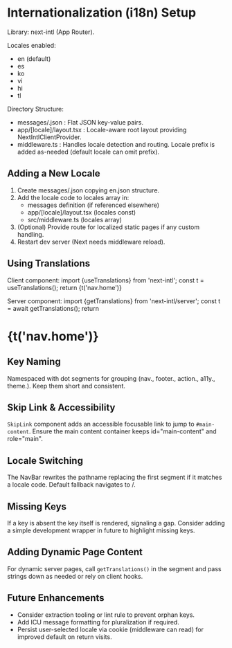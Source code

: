 Internationalization (i18n) Setup
=================================

Library: next-intl (App Router).

Locales enabled:
- en (default)
- es
- ko
- vi
- hi
- tl

Directory Structure:
- messages/<locale>.json : Flat JSON key-value pairs.
- app/[locale]/layout.tsx : Locale-aware root layout providing NextIntlClientProvider.
- middleware.ts : Handles locale detection and routing. Locale prefix is added as-needed (default locale can omit prefix).

Adding a New Locale
-------------------
1. Create messages/<new>.json copying en.json structure.
2. Add the locale code to locales array in:
   - messages definition (if referenced elsewhere)
   - app/[locale]/layout.tsx (locales const)
   - src/middleware.ts (locales array)
3. (Optional) Provide route for localized static pages if any custom handling.
4. Restart dev server (Next needs middleware reload).

Using Translations
------------------
Client component:
  import {useTranslations} from 'next-intl';
  const t = useTranslations();
  return <span>{t('nav.home')}</span>

Server component:
  import {getTranslations} from 'next-intl/server';
  const t = await getTranslations();
  return <h1>{t('nav.home')}</h1>

Key Naming
----------
Namespaced with dot segments for grouping (nav., footer., action., a11y., theme.). Keep them short and consistent.

Skip Link & Accessibility
-------------------------
`SkipLink` component adds an accessible focusable link to jump to `#main-content`.
Ensure the main content container keeps id="main-content" and role="main".

Locale Switching
----------------
The NavBar rewrites the pathname replacing the first segment if it matches a locale code. Default fallback navigates to /<locale>.

Missing Keys
------------
If a key is absent the key itself is rendered, signaling a gap. Consider adding a simple development wrapper in future to highlight missing keys.

Adding Dynamic Page Content
---------------------------
For dynamic server pages, call `getTranslations()` in the segment and pass strings down as needed or rely on client hooks.

Future Enhancements
-------------------
- Consider extraction tooling or lint rule to prevent orphan keys.
- Add ICU message formatting for pluralization if required.
- Persist user-selected locale via cookie (middleware can read) for improved default on return visits.
